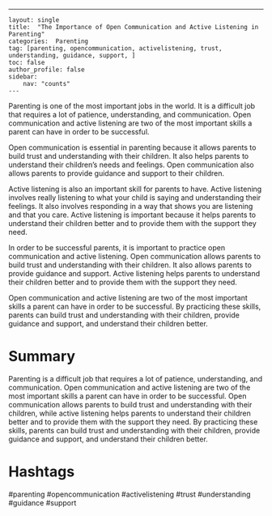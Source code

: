 ---
    layout: single
    title:  "The Importance of Open Communication and Active Listening in Parenting"
    categories:  Parenting
    tag: [parenting, opencommunication, activelistening, trust, understanding, guidance, support, ]
    toc: false
    author_profile: false
    sidebar:
        nav: "counts"
    ---
    
Parenting is one of the most important jobs in the world. It is a difficult job that requires a lot of patience, understanding, and communication. Open communication and active listening are two of the most important skills a parent can have in order to be successful. 

Open communication is essential in parenting because it allows parents to build trust and understanding with their children. It also helps parents to understand their children’s needs and feelings. Open communication also allows parents to provide guidance and support to their children. 

Active listening is also an important skill for parents to have. Active listening involves really listening to what your child is saying and understanding their feelings. It also involves responding in a way that shows you are listening and that you care. Active listening is important because it helps parents to understand their children better and to provide them with the support they need. 

In order to be successful parents, it is important to practice open communication and active listening. Open communication allows parents to build trust and understanding with their children. It also allows parents to provide guidance and support. Active listening helps parents to understand their children better and to provide them with the support they need. 

Open communication and active listening are two of the most important skills a parent can have in order to be successful. By practicing these skills, parents can build trust and understanding with their children, provide guidance and support, and understand their children better. 

# Summary

Parenting is a difficult job that requires a lot of patience, understanding, and communication. Open communication and active listening are two of the most important skills a parent can have in order to be successful. Open communication allows parents to build trust and understanding with their children, while active listening helps parents to understand their children better and to provide them with the support they need. By practicing these skills, parents can build trust and understanding with their children, provide guidance and support, and understand their children better. 

# Hashtags

#parenting #opencommunication #activelistening #trust #understanding #guidance #support
